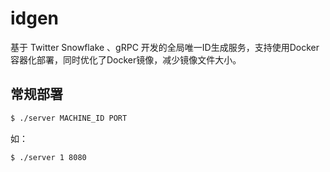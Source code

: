 # idgen

基于 Twitter Snowflake 、gRPC 开发的全局唯一ID生成服务，支持使用Docker容器化部署，同时优化了Docker镜像，减少镜像文件大小。

## 常规部署

```bash
$ ./server MACHINE_ID PORT
```

如：

```bash
$ ./server 1 8080
```
